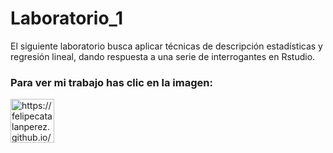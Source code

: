 # Laboratorio_1
El siguiente laboratorio busca aplicar técnicas de descripción estadísticas y regresión lineal, dando respuesta a una serie de interrogantes en Rstudio. 

<h3 align="left">Para ver mi trabajo has clic en la imagen:</h3>
<p align="left">
<a href="https://felipecatalanperez.github.io/Laboratorio_1/" target="blank"><img align="center" src="https://thumbs.dreamstime.com/b/icono-de-documento-del-s%C3%ADmbolo-azul-en-un-fondo-blanco-137831189.jpg" alt="https://felipecatalanperez.github.io/Laboratorio_1/" height="70" width="70" /></a>
</p>